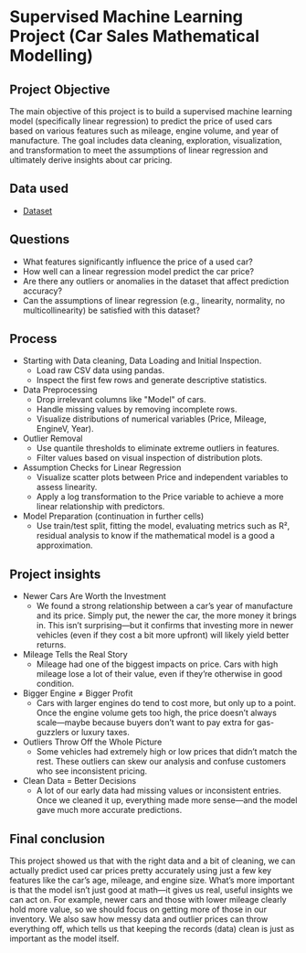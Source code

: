 # Supervised Machine Learning Project (Car Sales Mathematical Modelling)
## Project Objective
The main objective of this project is to build a supervised machine learning model (specifically linear regression) to predict the price of used cars based on various features such as mileage, engine volume, and year of manufacture. The goal includes data cleaning, exploration, visualization, and transformation to meet the assumptions of linear regression and ultimately derive insights about car pricing.

## Data used
- <a href = "https://github.com/pagonzales/Supervised_Machine_Learning_Project_Car_Sales/blob/main/dataset.csv">Dataset</a>
## Questions
- What features significantly influence the price of a used car?
- How well can a linear regression model predict the car price?
- Are there any outliers or anomalies in the dataset that affect prediction accuracy?
- Can the assumptions of linear regression (e.g., linearity, normality, no multicollinearity) be satisfied with this dataset?

## Process
- Starting with Data cleaning, Data Loading and Initial Inspection.
  - Load raw CSV data using pandas.
  - Inspect the first few rows and generate descriptive statistics.
- Data Preprocessing
  - Drop irrelevant columns like "Model" of cars.
  - Handle missing values by removing incomplete rows.
  - Visualize distributions of numerical variables (Price, Mileage, EngineV, Year).
- Outlier Removal
  - Use quantile thresholds to eliminate extreme outliers in features.
  - Filter values based on visual inspection of distribution plots.
- Assumption Checks for Linear Regression
  - Visualize scatter plots between Price and independent variables to assess linearity.
  - Apply a log transformation to the Price variable to achieve a more linear relationship with predictors.
- Model Preparation (continuation in further cells)
   - Use train/test split, fitting the model, evaluating metrics such as R², residual analysis to know if the mathematical model is a good a approximation.

## Project insights
- Newer Cars Are Worth the Investment
  - We found a strong relationship between a car’s year of manufacture and its price. Simply put, the newer the car, the more money it brings in. This isn’t surprising—but it confirms that investing more in newer vehicles (even if they cost a bit more upfront) will likely yield better returns.
- Mileage Tells the Real Story
  - Mileage had one of the biggest impacts on price. Cars with high mileage lose a lot of their value, even if they’re otherwise in good condition.
- Bigger Engine ≠ Bigger Profit
  - Cars with larger engines do tend to cost more, but only up to a point. Once the engine volume gets too high, the price doesn’t always scale—maybe because buyers don’t want to pay extra for gas-guzzlers or luxury taxes.
- Outliers Throw Off the Whole Picture
  - Some vehicles had extremely high or low prices that didn’t match the rest. These outliers can skew our analysis and confuse customers who see inconsistent pricing.
- Clean Data = Better Decisions
  - A lot of our early data had missing values or inconsistent entries. Once we cleaned it up, everything made more sense—and the model gave much more accurate predictions.

## Final conclusion
This project showed us that with the right data and a bit of cleaning, we can actually predict used car prices pretty accurately using just a few key features like the car’s age, mileage, and engine size.
What’s more important is that the model isn’t just good at math—it gives us real, useful insights we can act on. For example, newer cars and those with lower mileage clearly hold more value, so we should focus on getting more of those in our inventory. We also saw how messy data and outlier prices can throw everything off, which tells us that keeping the records (data) clean is just as important as the model itself.

